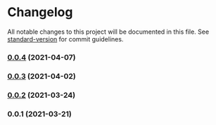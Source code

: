 # Changelog

All notable changes to this project will be documented in this file. See [standard-version](https://github.com/conventional-changelog/standard-version) for commit guidelines.

### [0.0.4](https://github.com/cm-madlabs/cdk-constructs/compare/v0.0.3...v0.0.4) (2021-04-07)

### [0.0.3](https://github.com/cm-madlabs/cdk-constructs/compare/v0.0.2...v0.0.3) (2021-04-02)

### [0.0.2](https://github.com/cm-madlabs/cdk-constructs/compare/v0.0.1...v0.0.2) (2021-03-24)

### 0.0.1 (2021-03-21)
